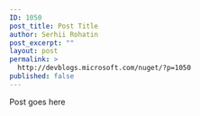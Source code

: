 ```yaml
---
ID: 1050
post_title: Post Title
author: Serhii Rohatin
post_excerpt: ""
layout: post
permalink: >
  http://devblogs.microsoft.com/nuget/?p=1050
published: false
---
```

Post goes here